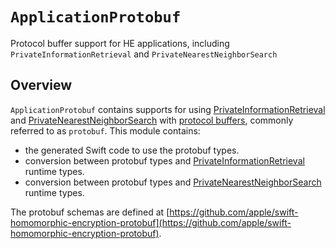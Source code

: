 # ``ApplicationProtobuf``

Protocol buffer support for HE applications, including `PrivateInformationRetrieval` and `PrivateNearestNeighborSearch`

## Overview
`ApplicationProtobuf` contains supports for using [PrivateInformationRetrieval](https://swiftpackageindex.com/apple/swift-homomorphic-encryption/main/documentation/privateinformationretrieval) and [PrivateNearestNeighborSearch](https://swiftpackageindex.com/apple/swift-homomorphic-encryption/main/documentation/privatenearestneighborsearch) with [protocol buffers](https://protobuf.dev/), commonly referred to as `protobuf`.
This module contains:
* the generated Swift code to use the protobuf types.
* conversion between protobuf types and [PrivateInformationRetrieval](https://swiftpackageindex.com/apple/swift-homomorphic-encryption/main/documentation/privateinformationretrieval) runtime types.
* conversion between protobuf types and [PrivateNearestNeighborSearch](https://swiftpackageindex.com/apple/swift-homomorphic-encryption/main/documentation/privatenearestneighborsearch) runtime types.

The protobuf schemas are defined at [https://github.com/apple/swift-homomorphic-encryption-protobuf](https://github.com/apple/swift-homomorphic-encryption-protobuf).
